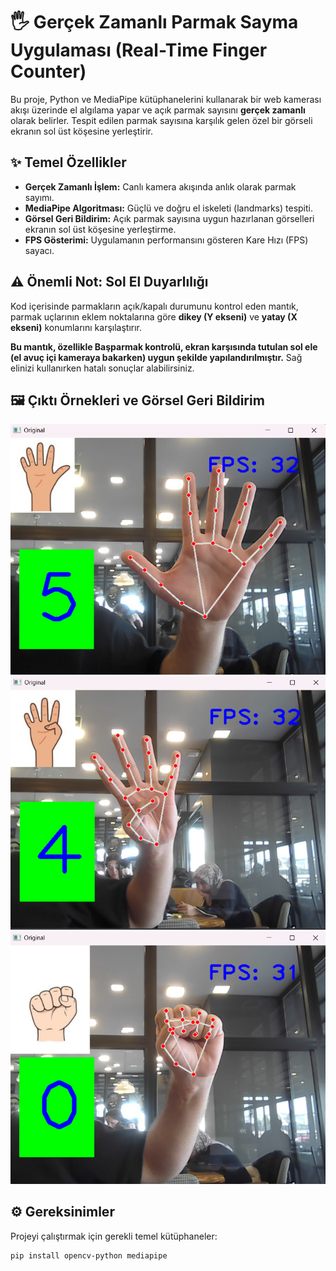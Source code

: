 # 🖐️ Gerçek Zamanlı Parmak Sayma Uygulaması (Real-Time Finger Counter)

Bu proje, Python ve MediaPipe kütüphanelerini kullanarak bir web kamerası akışı üzerinde el algılama yapar ve açık parmak sayısını **gerçek zamanlı** olarak belirler. Tespit edilen parmak sayısına karşılık gelen özel bir görseli ekranın sol üst köşesine yerleştirir.

## ✨ Temel Özellikler

* **Gerçek Zamanlı İşlem:** Canlı kamera akışında anlık olarak parmak sayımı.
* **MediaPipe Algoritması:** Güçlü ve doğru el iskeleti (landmarks) tespiti.
* **Görsel Geri Bildirim:** Açık parmak sayısına uygun hazırlanan görselleri ekranın sol üst köşesine yerleştirme.
* **FPS Gösterimi:** Uygulamanın performansını gösteren Kare Hızı (FPS) sayacı.

## ⚠️ Önemli Not: Sol El Duyarlılığı

Kod içerisinde parmakların açık/kapalı durumunu kontrol eden mantık, parmak uçlarının eklem noktalarına göre **dikey (Y ekseni)** ve **yatay (X ekseni)** konumlarını karşılaştırır.

**Bu mantık, özellikle Başparmak kontrolü, ekran karşısında tutulan sol ele (el avuç içi kameraya bakarken) uygun şekilde yapılandırılmıştır.** Sağ elinizi kullanırken hatalı sonuçlar alabilirsiniz.

## 🖼️ Çıktı Örnekleri ve Görsel Geri Bildirim
  ![OrnekGorsel1](parmakSayma/SampleImages/goruntu1.png
)
  ![OrnekGorsel2](parmakSayma/SampleImages/goruntu2.png
)
  ![OrnekGorsel3](parmakSayma/SampleImages/goruntu3.png)

## ⚙️ Gereksinimler

Projeyi çalıştırmak için gerekli temel kütüphaneler:

```bash
pip install opencv-python mediapipe


